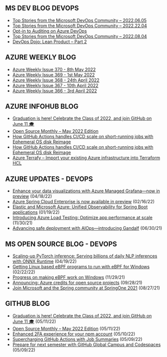 ## MS DEV BLOG DEVOPS 

<!-- DEVBLOGDEVOPS:START -->
- [Top Stories from the Microsoft DevOps Community – 2022.06.05](https://devblogs.microsoft.com/devops/top-stories-from-the-microsoft-devops-community-2022-06-05/)
- [Top Stories from the Microsoft DevOps Community – 2022.22.04](https://devblogs.microsoft.com/devops/top-stories-from-the-microsoft-devops-community-2022-22-04/)
- [Opt-in to Auditing on Azure DevOps](https://devblogs.microsoft.com/devops/opt-in-to-auditing-on-azure-devops/)
- [Top Stories from the Microsoft DevOps Community – 2022.08.04](https://devblogs.microsoft.com/devops/top-stories-from-the-microsoft-devops-community-2022-08-04/)
- [DevOps Dojo: Lean Product – Part 2](https://devblogs.microsoft.com/devops/devops-dojo-lean-product-part-2/)
<!-- DEVBLOGDEVOPS:END -->


## AZURE WEEKLY BLOG

<!-- AZUREWEEKLY:START -->
- [Azure Weekly Issue 370 - 8th May 2022](https://azureweekly.info/issue-370.html)
- [Azure Weekly Issue 369 - 1st May 2022](https://azureweekly.info/issue-369.html)
- [Azure Weekly Issue 368 - 24th April 2022](https://azureweekly.info/issue-368.html)
- [Azure Weekly Issue 367 - 10th April 2022](https://azureweekly.info/issue-367.html)
- [Azure Weekly Issue 366 - 3rd April 2022](https://azureweekly.info/issue-366.html)
<!-- AZUREWEEKLY:END -->

## AZURE INFOHUB BLOG 

<!-- AZUREINFOHUB:START -->
- [Graduation is here! Celebrate the Class of 2022, and join GitHub on June 11 🎓](https://github.blog/2022-05-11-graduation-is-here-celebrate-the-class-of-2022-and-join-github-on-june-11/)
- [Open Source Monthly – May 2022 Edition](https://github.blog/2022-05-11-open-source-monthly-may-2022-edition/)
- [How GitHub Actions handles CI/CD scale on short-running jobs with Ephemeral OS disk Reimage](https://techcommunity.microsoft.com/t5/azure-compute-blog/how-github-actions-handles-ci-cd-scale-on-short-running-jobs/ba-p/3321114)
- [How GitHub Actions handles CI/CD scale on short-running jobs with Ephemeral OS disk Reimage](https://techcommunity.microsoft.com/t5/azure-compute-blog/how-github-actions-handles-ci-cd-scale-on-short-running-jobs/ba-p/3321114)
- [Azure Terrafy – Import your existing Azure infrastructure into Terraform HCL](https://techcommunity.microsoft.com/t5/itops-talk-blog/azure-terrafy-import-your-existing-azure-infrastructure-into/ba-p/3357653)
<!-- AZUREINFOHUB:END -->


## AZURE UPDATES - DEVOPS 

<!-- AZUREUPDATES:START -->

 - [Enhance your data visualizations with Azure Managed Grafana—now in preview](https://azure.microsoft.com/blog/enhance-your-data-visualizations-with-azure-managed-grafana-now-in-preview/) (04/18/22)
 - [Azure Spring Cloud Enterprise is now available in preview](https://azure.microsoft.com/blog/azure-spring-cloud-enterprise-is-now-available-in-preview/) (02/16/22)
 - [Elastic and Microsoft Azure: Unified Observability for Spring Boot applications](https://azure.microsoft.com/blog/elastic-and-microsoft-azure-unified-observability-for-spring-boot-applications/) (01/19/22)
 - [Introducing Azure Load Testing: Optimize app performance at scale](https://azure.microsoft.com/blog/introducing-azure-load-testing-optimize-app-performance-at-scale/) (11/30/21)
 - [Advancing safe deployment with AIOps—introducing Gandalf](https://azure.microsoft.com/blog/advancing-safe-deployment-with-aiops-introducing-gandalf/) (06/30/21)
<!-- AZUREUPDATES:END -->


## MS OPEN SOURCE BLOG - DEVOPS 

<!-- MSOPENSOURCEBLOG:START -->

 - [Scaling-up PyTorch inference: Serving billions of daily NLP inferences with ONNX Runtime](https://cloudblogs.microsoft.com/opensource/2022/04/19/scaling-up-pytorch-inference-serving-billions-of-daily-nlp-inferences-with-onnx-runtime/) (04/19/22)
 - [Getting Linux based eBPF programs to run with eBPF for Windows](https://cloudblogs.microsoft.com/opensource/2022/02/22/getting-linux-based-ebpf-programs-to-run-with-ebpf-for-windows/) (02/22/22)
 - [Progress on making eBPF work on Windows](https://cloudblogs.microsoft.com/opensource/2021/11/29/progress-on-making-ebpf-work-on-windows/) (11/29/21)
 - [Announcing: Azure credits for open source projects](https://cloudblogs.microsoft.com/opensource/2021/09/28/announcing-azure-credits-for-open-source-projects/) (09/28/21)
 - [Join Microsoft and the Spring community at SpringOne 2021](https://cloudblogs.microsoft.com/opensource/2021/08/27/join-microsoft-and-the-spring-community-at-springone-2021/) (08/27/21)
<!-- MSOPENSOURCEBLOG:END -->


## GITHUB BLOG


<!-- GITHUB:START -->

 - [Graduation is here! Celebrate the Class of 2022, and join GitHub on June 11 🎓](https://github.blog/2022-05-11-graduation-is-here-celebrate-the-class-of-2022-and-join-github-on-june-11/) (05/11/22)
 - [Open Source Monthly – May 2022 Edition](https://github.blog/2022-05-11-open-source-monthly-may-2022-edition/) (05/11/22)
 - [Enhanced 2FA experience for your npm account](https://github.blog/2022-05-10-enhanced-2fa-experience-for-your-npm-account/) (05/10/22)
 - [Supercharging GitHub Actions with Job Summaries](https://github.blog/2022-05-09-supercharging-github-actions-with-job-summaries/) (05/09/22)
 - [Prepare for next semester with GitHub Global Campus and Codespaces](https://github.blog/2022-05-09-prepare-for-next-semester-with-github-global-campus-and-codespaces/) (05/09/22)
<!-- GITHUB:END -->

